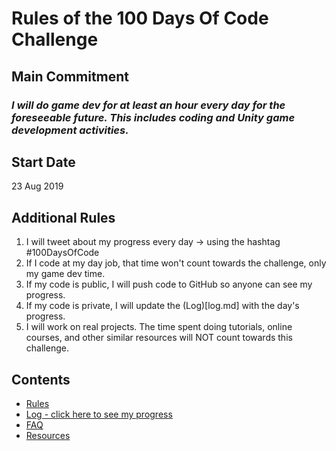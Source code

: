 # Rules of the 100 Days Of Code Challenge

## Main Commitment
### *I will do game dev for at least an hour every day for the foreseeable future.  This includes coding and Unity game development activities.*

## Start Date
23 Aug 2019

## Additional Rules
1. I will tweet about my progress every day -> using the hashtag #100DaysOfCode
2. If I code at my day job, that time won't count towards the challenge, only my game dev time.
3. If my code is public, I will push code to GitHub so anyone can see my progress.
4. If my code is private, I will update the (Log)[log.md] with the day's progress.
5. I will work on real projects. The time spent doing tutorials, online courses, and other similar resources will NOT count towards this challenge.

## Contents
* [Rules](rules.md)
* [Log - click here to see my progress](log.md)
* [FAQ](FAQ.md)
* [Resources](resources.md)

